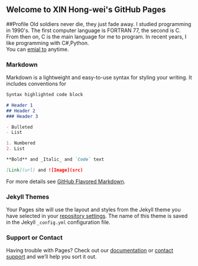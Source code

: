 ## Welcome to XIN Hong-wei's GitHub Pages

##Profile
Old soldiers never die, they just fade away. 
I studied programming in 1990's. The first computer language is FORTRAN 77, the second is C. From then on, C is the main language for me to program. In recent years, I like programming with C#,Python.  
You can [emial to](xinhw@me.com) anytime. 


### Markdown

Markdown is a lightweight and easy-to-use syntax for styling your writing. It includes conventions for

```markdown
Syntax highlighted code block

# Header 1
## Header 2
### Header 3

- Bulleted
- List

1. Numbered
2. List

**Bold** and _Italic_ and `Code` text

[Link](url) and ![Image](src)
```

For more details see [GitHub Flavored Markdown](https://guides.github.com/features/mastering-markdown/).

### Jekyll Themes

Your Pages site will use the layout and styles from the Jekyll theme you have selected in your [repository settings](https://github.com/xinhw/xinhw.github.com/settings). The name of this theme is saved in the Jekyll `_config.yml` configuration file.

### Support or Contact

Having trouble with Pages? Check out our [documentation](https://help.github.com/categories/github-pages-basics/) or [contact support](https://github.com/contact) and we’ll help you sort it out.
